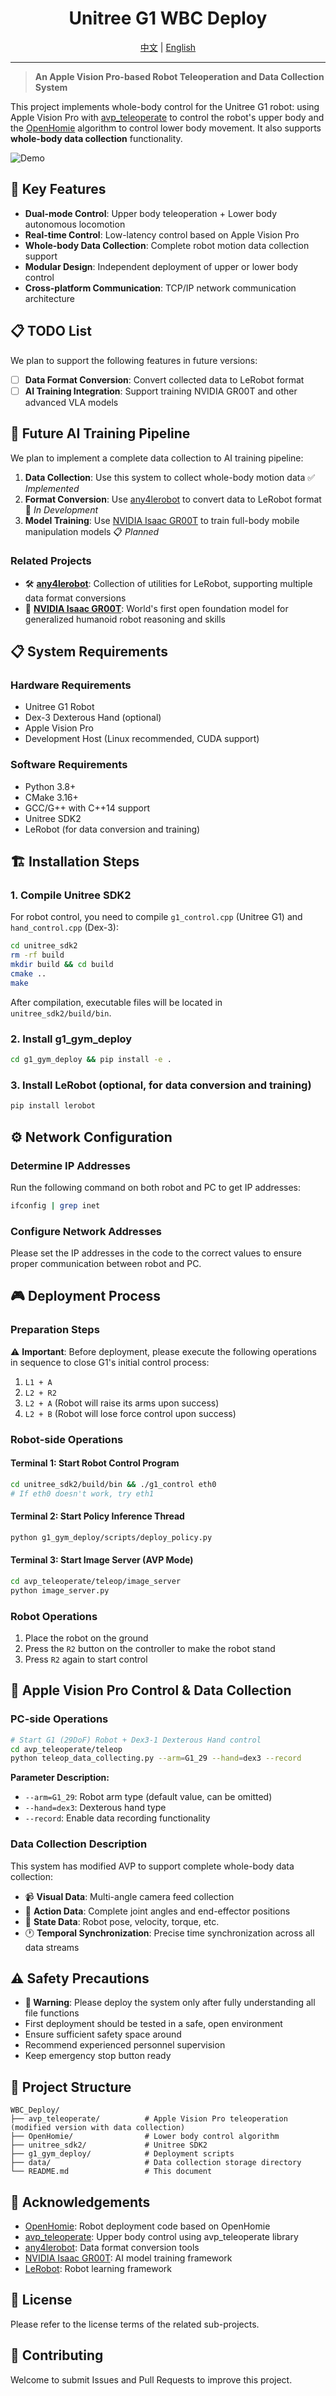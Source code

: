 <div align="center">
  <h1 align="center"> Unitree G1 WBC Deploy </h1>

[中文](README.md) | [English](README_EN.md)


</div>

---

> **An Apple Vision Pro-based Robot Teleoperation and Data Collection System**

This project implements whole-body control for the Unitree G1 robot: using Apple Vision Pro with [avp_teleoperate](https://github.com/unitreerobotics/avp_teleoperate) to control the robot's upper body and the [OpenHomie](https://github.com/OpenRobotLab/OpenHomie) algorithm to control lower body movement. It also supports **whole-body data collection** functionality.

![Demo](demos_all.gif)

## 🚀 Key Features

- **Dual-mode Control**: Upper body teleoperation + Lower body autonomous locomotion
- **Real-time Control**: Low-latency control based on Apple Vision Pro
- **Whole-body Data Collection**: Complete robot motion data collection support
- **Modular Design**: Independent deployment of upper or lower body control
- **Cross-platform Communication**: TCP/IP network communication architecture

## 📋 TODO List

We plan to support the following features in future versions:

- [ ] **Data Format Conversion**: Convert collected data to LeRobot format
- [ ] **AI Training Integration**: Support training NVIDIA GR00T and other advanced VLA models

## 🤖 Future AI Training Pipeline

We plan to implement a complete data collection to AI training pipeline:

1. **Data Collection**: Use this system to collect whole-body motion data ✅ *Implemented*
2. **Format Conversion**: Use [any4lerobot](https://github.com/Tavish9/any4lerobot) to convert data to LeRobot format 🚧 *In Development*
3. **Model Training**: Use [NVIDIA Isaac GR00T](https://github.com/NVIDIA/Isaac-GR00T) to train full-body mobile manipulation models 📋 *Planned*

### Related Projects

- 🛠️ **[any4lerobot](https://github.com/Tavish9/any4lerobot)**: Collection of utilities for LeRobot, supporting multiple data format conversions
- 🧠 **[NVIDIA Isaac GR00T](https://github.com/NVIDIA/Isaac-GR00T)**: World's first open foundation model for generalized humanoid robot reasoning and skills

## 📋 System Requirements

### Hardware Requirements
- Unitree G1 Robot
- Dex-3 Dexterous Hand (optional)
- Apple Vision Pro
- Development Host (Linux recommended, CUDA support)

### Software Requirements
- Python 3.8+
- CMake 3.16+
- GCC/G++ with C++14 support
- Unitree SDK2
- LeRobot (for data conversion and training)

## 🏗️ Installation Steps

### 1. Compile Unitree SDK2

For robot control, you need to compile `g1_control.cpp` (Unitree G1) and `hand_control.cpp` (Dex-3):

```bash
cd unitree_sdk2
rm -rf build
mkdir build && cd build
cmake ..
make
```

After compilation, executable files will be located in `unitree_sdk2/build/bin`.

### 2. Install g1_gym_deploy

```bash
cd g1_gym_deploy && pip install -e .
```

### 3. Install LeRobot (optional, for data conversion and training)

```bash
pip install lerobot
```

## ⚙️ Network Configuration

### Determine IP Addresses

Run the following command on both robot and PC to get IP addresses:

```bash
ifconfig | grep inet
```

### Configure Network Addresses

Please set the IP addresses in the code to the correct values to ensure proper communication between robot and PC.

## 🎮 Deployment Process

### Preparation Steps

⚠️ **Important**: Before deployment, please execute the following operations in sequence to close G1's initial control process:

1. `L1 + A` 
2. `L2 + R2`
3. `L2 + A` (Robot will raise its arms upon success)
4. `L2 + B` (Robot will lose force control upon success)

### Robot-side Operations

#### Terminal 1: Start Robot Control Program
```bash
cd unitree_sdk2/build/bin && ./g1_control eth0
# If eth0 doesn't work, try eth1
```

#### Terminal 2: Start Policy Inference Thread
```bash
python g1_gym_deploy/scripts/deploy_policy.py
```

#### Terminal 3: Start Image Server (AVP Mode)
```bash
cd avp_teleoperate/teleop/image_server
python image_server.py
```

### Robot Operations

1. Place the robot on the ground
2. Press the `R2` button on the controller to make the robot stand
3. Press `R2` again to start control

## 📱 Apple Vision Pro Control & Data Collection

### PC-side Operations

```bash
# Start G1 (29DoF) Robot + Dex3-1 Dexterous Hand control
cd avp_teleoperate/teleop
python teleop_data_collecting.py --arm=G1_29 --hand=dex3 --record
```

**Parameter Description:**
- `--arm=G1_29`: Robot arm type (default value, can be omitted)
- `--hand=dex3`: Dexterous hand type
- `--record`: Enable data recording functionality

### Data Collection Description

This system has modified AVP to support complete whole-body data collection:

- 📹 **Visual Data**: Multi-angle camera feed collection
- 🎯 **Action Data**: Complete joint angles and end-effector positions
- 🤖 **State Data**: Robot pose, velocity, torque, etc.
- 🕐 **Temporal Synchronization**: Precise time synchronization across all data streams





## ⚠️ Safety Precautions

- **🔴 Warning**: Please deploy the system only after fully understanding all file functions
- First deployment should be tested in a safe, open environment
- Ensure sufficient safety space around
- Recommend experienced personnel supervision
- Keep emergency stop button ready

## 📁 Project Structure

```
WBC_Deploy/
├── avp_teleoperate/          # Apple Vision Pro teleoperation (modified version with data collection)
├── OpenHomie/                # Lower body control algorithm
├── unitree_sdk2/             # Unitree SDK2
├── g1_gym_deploy/            # Deployment scripts
├── data/                     # Data collection storage directory
└── README.md                 # This document
```



## 👏 Acknowledgements

- [OpenHomie](https://github.com/OpenRobotLab/OpenHomie/tree/main/HomieDeploy): Robot deployment code based on OpenHomie
- [avp_teleoperate](https://github.com/unitreerobotics/avp_teleoperate): Upper body control using avp_teleoperate library
- [any4lerobot](https://github.com/Tavish9/any4lerobot): Data format conversion tools
- [NVIDIA Isaac GR00T](https://github.com/NVIDIA/Isaac-GR00T): AI model training framework
- [LeRobot](https://github.com/huggingface/lerobot): Robot learning framework

## 📜 License

Please refer to the license terms of the related sub-projects.

## 🤝 Contributing

Welcome to submit Issues and Pull Requests to improve this project.

 